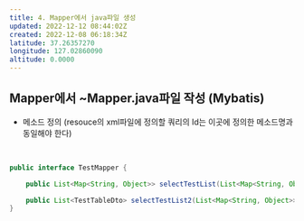 ```yaml
---
title: 4. Mapper에서 java파일 생성
updated: 2022-12-12 08:44:02Z
created: 2022-12-08 06:18:34Z
latitude: 37.26357270
longitude: 127.02860090
altitude: 0.0000
---
```


## Mapper에서 ~Mapper.java파일 작성 (Mybatis)
- 메소드 정의 (resouce의 xml파일에 정의할 쿼리의 Id는 이곳에 정의한 메소드명과 동일해야 한다)
<br>

```java
public interface TestMapper {

	public List<Map<String, Object>> selectTestList(List<Map<String, Object>> props) throws DataAccessException;

	public List<TestTableDto> selectTestList2(List<Map<String, Object>> props) throws DataAccessException;
}
```

